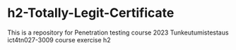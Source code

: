 # h2-Totally-Legit-Certificate
This is a repository for Penetration testing course 2023 Tunkeutumistestaus ict4tn027-3009 course exercise h2

